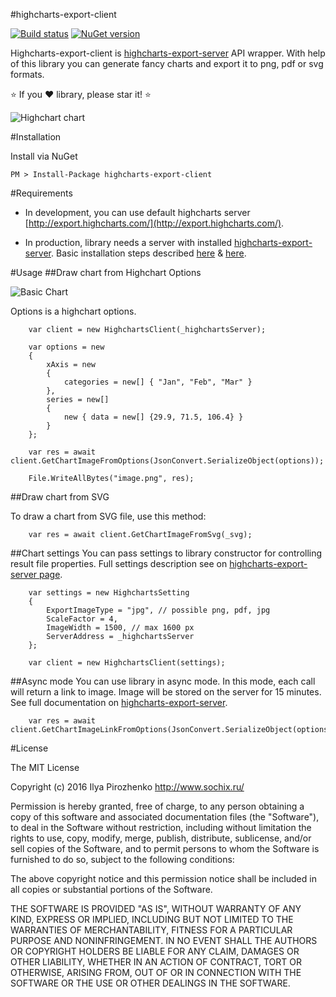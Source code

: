 #highcharts-export-client

[![Build status](https://ci.appveyor.com/api/projects/status/lx03i6374237hj73?svg=true)](https://ci.appveyor.com/project/sochix/highcharts-export-client)
[![NuGet version](https://badge.fury.io/nu/highcharts-export-client.svg)](https://www.nuget.org/packages/highcharts-export-client/)

Highcharts-export-client is [highcharts-export-server](http://www.highcharts.com/docs/export-module/export-module-overview) API wrapper. 
With help of this library you can generate fancy charts and export it to png, pdf or svg formats. 

:star: If you :heart: library, please star it! :star:

![Highchart chart](https://habrastorage.org/files/33f/df6/a79/33fdf6a791ae4f6982043455fc4e20b4.png)


#Installation

Install via NuGet

```
PM > Install-Package highcharts-export-client
```

#Requirements

* In development, you can use default highcharts server [http://export.highcharts.com/](http://export.highcharts.com/).

* In production, library needs a server with installed [highcharts-export-server](link). Basic installation steps described [here](http://www.highcharts.com/docs/export-module/setting-up-the-server) & [here](http://withr.me/set-up-highcharts-export-server-on-ubuntu-server-12-dot-04-step-by-step/).

#Usage
##Draw chart from Highchart Options

![Basic Chart](https://habrastorage.org/files/e03/b5a/884/e03b5a884e7a43ad9b25d65314012444.jpg)

Options is a highchart options.

```
	var client = new HighchartsClient(_highchartsServer);

	var options = new
	{
		xAxis = new
		{
			categories = new[] { "Jan", "Feb", "Mar" }
		},
		series = new[]
		{
			new { data = new[] {29.9, 71.5, 106.4} }
		}
	};

	var res = await client.GetChartImageFromOptions(JsonConvert.SerializeObject(options));
	
	File.WriteAllBytes("image.png", res);
```

##Draw chart from SVG

To draw a chart from SVG file, use this method:
```
	var res = await client.GetChartImageFromSvg(_svg);
```

##Chart settings
You can pass settings to library constructor for controlling result file properties.
Full settings description see on [highcharts-export-server page](http://www.highcharts.com/docs/export-module/export-module-overview).

```
	var settings = new HighchartsSetting
	{
		ExportImageType = "jpg", // possible png, pdf, jpg 
		ScaleFactor = 4, 
		ImageWidth = 1500, // max 1600 px
		ServerAddress = _highchartsServer
	};

	var client = new HighchartsClient(settings);
```

##Async mode
You can use library in async mode. In this mode, each call will return a link to image. 
Image will be stored on the server for 15 minutes. See full documentation on [highcharts-export-server](http://www.highcharts.com/docs/export-module/export-module-overview).

```
	var res = await client.GetChartImageLinkFromOptions(JsonConvert.SerializeObject(options));
```

#License

The MIT License

Copyright (c) 2016 Ilya Pirozhenko http://www.sochix.ru/

Permission is hereby granted, free of charge, to any person obtaining a copy of this software and associated documentation files (the "Software"), to deal in the Software without restriction, including without limitation the rights to use, copy, modify, merge, publish, distribute, sublicense, and/or sell copies of the Software, and to permit persons to whom the Software is furnished to do so, subject to the following conditions:

The above copyright notice and this permission notice shall be included in all copies or substantial portions of the Software.

THE SOFTWARE IS PROVIDED "AS IS", WITHOUT WARRANTY OF ANY KIND, EXPRESS OR IMPLIED, INCLUDING BUT NOT LIMITED TO THE WARRANTIES OF MERCHANTABILITY, FITNESS FOR A PARTICULAR PURPOSE AND NONINFRINGEMENT. IN NO EVENT SHALL THE AUTHORS OR COPYRIGHT HOLDERS BE LIABLE FOR ANY CLAIM, DAMAGES OR OTHER LIABILITY, WHETHER IN AN ACTION OF CONTRACT, TORT OR OTHERWISE, ARISING FROM, OUT OF OR IN CONNECTION WITH THE SOFTWARE OR THE USE OR OTHER DEALINGS IN THE SOFTWARE.
